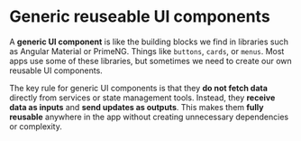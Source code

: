 # Generic reuseable UI components

A **generic UI component** is like the building blocks we find in libraries such as
Angular Material or PrimeNG. Things like `buttons`, `cards`, or `menus`. Most apps use some of these
libraries, but sometimes we need to create our own reusable UI components.

The key rule for generic UI components is that they **do not fetch data** directly from services
or state management tools. Instead, they **receive data as inputs** and **send updates as outputs**.
This makes them **fully reusable** anywhere in the app without creating unnecessary dependencies or complexity.
